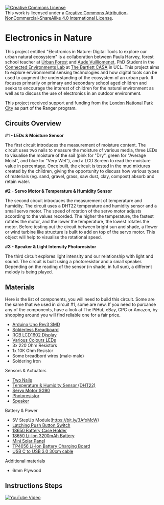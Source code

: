 <a rel="license" href="http://creativecommons.org/licenses/by-nc-sa/4.0/"><img alt="Creative Commons License" style="border-width:0" src="https://i.creativecommons.org/l/by-nc-sa/4.0/88x31.png" /></a><br />This work is licensed under a <a rel="license" href="http://creativecommons.org/licenses/by-nc-sa/4.0/">Creative Commons Attribution-NonCommercial-ShareAlike 4.0 International License</a>.

# Electronics in Nature

This project entitled "Electronics in Nature: Digital Tools to explore our urban natural ecosystem" is a collaboration between Paula Harvey, forest school teacher at [Urban Forest](https://www.urban-forest.org/) and [Aude Vuilliomenet](https:audevuilli.com), PhD Student in the [Connected Environments Lab](https://connected-environments.org/) at [The Bartlett CASA](https://www.ucl.ac.uk/bartlett/casa) in UCL. This project aims to explore environmental sensing technologies and how digital tools can be used to augment the understanding of the ecosystem of an urban park. It focuses primarily on primary and secondary school aged children and seeks to encourage the interest of children for the natural environment as well as to discuss the use of electronics in an outdoor environment. 

This project received support and funding from the [London National Park City](https://www.nationalparkcity.london/) as part of the Ranger program.

## Circuits Overview 

**#1 - LEDs & Moisture Sensor**

The first circuit introduces the measurement of moisture content. The circuit uses two nails to measure the moisture of various media, three LEDs to visualise the moisture of the soil (pink for "Dry", green for "Average Moist", and blue for "Very Wet"), and a LCD Screen to read the moisture value in percentage. Once built, the circuit is tested in the mud mixtures created by the children, giving the opportunity to discuss how various types of materials (eg. sand, gravel, grass, saw dust, clay, compost) absorb and retain water. 

**#2 - Servo Motor & Temperature & Humidity Sensor**

The second circuit introduces the measurement of temperature and humidity. The circuit uses a DHT22 temperature and humidity sensor and a small servo motor. The speed of rotation of the servo motor adjusts according to the values recorded. The higher the temperature, the fastest rotates the motor, and the lower the temperature, the lowest rotates the motor. Before testing out the circuit between bright sun and shade, a flower or wind turbine like structure is built to add on top of the servo motor. This object will help to visualise the rotational speed. 

**#3 - Speaker & Light Intensity Photoresistor**

The third circuit explores light intensity and our relationship with light and sound. The circuit is built using a photoresistor and a small speaker. Depending on the reading of the sensor (in shade, in full sun), a different melody is being played.  

## Materials

Here is the list of components, you will need to build this circuit. Some are the same that we used in circuit #1, some are new. If you need to purcahse any of the components, have a look at The PiHut, eBay, CPC or Amazon, by shopping around you will find reliable one for a fair price. 

- [Arduino Uno Rev3 SMD](https://thepihut.com/products/arduino-uno-rev3-smd)
- [Solderless Breadboard](https://uk.farnell.com/pro-signal/psg-bb-400/breadboard-400-pin-white/dp/2503765)
- [RGB LCD1602 Display](https://thepihut.com/collections/adafruit-lcds-displays/products/rgb-16x2-i2c-lcd-display-3-3v-5v)
- [Various Colours LEDs](https://bit.ly/3vSHqQ8)
- 3x 220 Ohm Resistors
- 1x 10K Ohm Resistor
- Some breadbord wires (male-male)
- Soldering Iron

Sensors & Actuators
- [Two Nails](https://www.centurioneurope.co.uk/65mm-bright-round-wire-nails-250g.html)
- [Temperature & Humidity Sensor (DHT22)](https://bit.ly/3vTUSn2)
- [Servo Motor SG90](https://bit.ly/3SGqplX)
- [Photoresistor](https://thepihut.com/products/photo-cell-cds-photoresistor)
- [Speaker](https://thepihut.com/products/thin-plastic-speaker-w-wires-8-ohm-0-25w)

Battery & Power
- 5V StepUp Module(https://bit.ly/3AfxMcW)
- [Latching Push Button Switch](https://bit.ly/3QkzHCw)
- [18650 Battery Case Holder](https://amzn.to/3vYRF5r)
- [18650 Li-Ion 3200mAh Battery](https://www.18650.uk/lg-mh1-18650-battery)
- [Mini Solar Panel](https://hobbycomponents.com/power/713-solar-panel-5v-160ma-08w-mini-solar-cell)
- [TP4056 Li-Ion Battery Charging Board](https://amzn.to/3bTvSVX)
- [USB C to USB 3.0 30cm cable](https://amzn.to/3Qxdhh8) 

Additional materials
- 6mm Plywood

## Instructions Steps 
[![YouTube Video](https://i.imgur.com/d4xw5WJ.png)](https://www.youtube.com/watch?v=reZJyffdFvg&t=0s)
